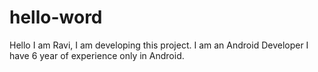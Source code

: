 # hello-word
Hello I am Ravi, I am developing this project.
I am an Android Developer
I have 6 year of experience only in Android.
